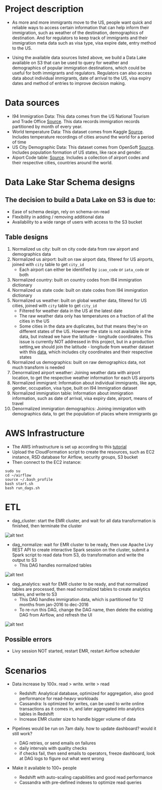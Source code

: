 # Project description
- As more and more immigrants move to the US, people want quick and reliable ways to access certain information that can help inform their immigration, such as weather of the destination, demographics of destination. And for regulators to keep track of immigrants and their immigration meta data such as visa type, visa expire date, entry method to the US.

- Using the available data sources listed above, we build a Data Lake available on S3 that can be used to query for weather and demographics of popular immigration destinations, which could be useful for both immigrants and regulators. Regulators can also access data about individual immigrants, date of arrival to the US, visa expiry dates and method of entries to improve decision making.


# Data sources
- I94 Immigration Data: This data comes from the US National Tourism and Trade Office [Source](https://travel.trade.gov/research/reports/i94/historical/2016.html). This data records immigration records partitioned by month of every year.
- World temperature Data: This dataset comes from Kaggle [Source](https://www.kaggle.com/berkeleyearth/climate-change-earth-surface-temperature-data). Includes temperature recordings of cities around the world for a period of time
- US City Demographic Data: This dataset comes from OpenSoft [Source](https://public.opendatasoft.com/explore/dataset/us-cities-demographics/export/). Includes population formation of US states, like race and gender.
- Aiport Code table: [Source](https://datahub.io/core/airport-codes#data). Includes a collection of airport codes and their respective cities, countries around the world.


# Data Lake Star Schema designs
## The decision to build a Data Lake on S3 is due to:
- Ease of schema design, rely on schema-on-read
- Flexibility in adding / removing additional data
- Availability to a wide range of users with access to the S3 bucket


## Table designs
1. Normalized us city: built on city code data from raw airport and demographics data
2. Normalized us airport: built on raw airport data, filtered for US airports, joined with ``city`` table to get ``city_id``
    - Each airport can either be identified by ``icao_code`` or ``iata_code`` or both
3. Normalized country: built on country codes from I94 immigration dictionary
4. Normalized us state code: built on state codes from I94 immigration dictionary
5. Normalized us weather: built on global weather data, filtered for US cities, joined with ``city`` table to get ``city_id``
    - Filtered for weather data in the US at the latest date
    - The raw weather data only has temperatures on a fraction of all the cities in the US
    - Some cities in the data are duplicates, but that means they're on different states of the US. However the state is not available in the data, but instead we have the latitude - longitude coordinates. This issue is currently NOT addressed in this project, but in a production setting,we should join the latitude - longitude from weather dataset with this [data](https://simplemaps.com/data/us-cities), which includes city coordinates and their respective states
6. Normalized us demographics: built on raw demographics data, not much transform is needed
7. Denormalized airport weather: Joining weather data with airport location, to get the respective weather information for each US airports
8. Normalized immigrant: Information about individual immigrants, like age, gender, occupation, visa type, built on I94 Immigration dataset
9. Normalized immigration table: Information about immigration information, such as date of arrival, visa expiry date, airport, means of travel
10. Denormalized immigration demographics: Joining immigration with demographics data, to get the population of places where immigrants go


# AWS Infrastructure
- The AWS infrastructure is set up according to this [tutorial](https://aws.amazon.com/blogs/big-data/build-a-concurrent-data-orchestration-pipeline-using-amazon-emr-and-apache-livy/)
- Upload the CloudFormation script to create the resources, such as EC2 instance, RSD database for Airflow, security groups, S3 bucket
- Then connect to the EC2 instance:
```
sudo su
cd ~/airflow
source ~/.bash_profile
bash start.sh
bash run_dags.sh
```

# ETL
- dag_cluster: start the EMR cluster, and wait for all data transformation is finished, then terminate the cluster

![alt text]()

- dag_normalize: wait for EMR cluster to be ready, then use Apache Livy REST API to create interactive Spark session on the cluster, submit a Spark script to read data from S3, do transformation and write the output to S3
    - This DAG handles normalized tables

![alt text]()

- dag_analytics: wait for EMR cluster to be ready, and that normalized tables are processed, then read normalized tables to create analytics tables, and write to S3
    - This DAG handles immigration data, which is partitioned for 12 months from jan-2016 to dec-2016
    - To re-run this DAG, change the DAG name, then delete the existing DAG from Airflow, and refresh the UI

![alt text]()

## Possible errors
- Livy session NOT started, restart EMR, restart Airflow scheduler


# Scenarios
- Data increase by 100x. read > write. write > read
    - Redshift: Analytical database, optimized for aggregation, also good performance for read-heavy workloads
    - Cassandra: Is optimized for writes, can be used to write online transactions as it comes in, and later aggregated into analytics tables in Redshift
    - Increase EMR cluster size to handle bigger volume of data


- Pipelines would be run on 7am daily. how to update dashboard? would it still work?
    - DAG retries, or send emails on failures
    - daily intervals with quality checks
    - if checks fail, then send emails to operators, freeze dashboard, look at DAG logs to figure out what went wrong


- Make it available to 100+ people
    - Redshift with auto-scaling capabilities and good read performance
    - Cassandra with pre-defined indexes to optimize read queries
